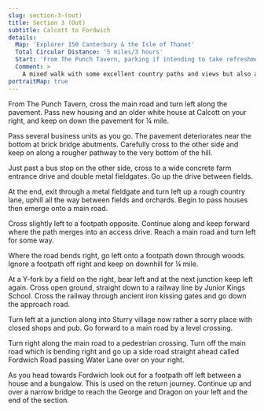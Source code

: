 ```yaml
---
slug: section-3-(out)
title: Section 3 (Out)
subtitle: Calcott to Fordwich
details:
  Map: 'Explorer 150 Canterbury & the Isle of Thanet'
  Total Circular Distance: '5 miles/3 hours'
  Start: 'From The Punch Tavern, parking if intending to take refreshment here'
  Comment: >
    A mixed walk with some excellent country paths and views but also an urban section through Sturry. Unfortunately due to a permanently waterlogged and extremely muddy path the only alternative is ¼  mile of road walking at the start. This is along the A291, Herne Bay to Canterbury road which is fast and busy. There is a pavement, but go in single file taking constant care.
portraitMap: true
---
```

From The Punch Tavern, cross the main road and turn left along the pavement. Pass new housing and an older white house at Calcott on your right, and keep on down the pavement for ¼ mile.

Pass several business units as you go. The pavement deteriorates near the bottom at brick bridge abutments. Carefully cross to the other side and keep on along a rougher pathway to the very bottom of the hill.

Just past a bus stop on the other side, cross to a wide concrete farm entrance drive and double metal fieldgates. Go up the drive between fields.

At the end, exit through a metal fieldgate and turn left up a rough country lane, uphill all the way between fields and orchards. Begin to pass houses then emerge onto a main road.

Cross slightly left to a footpath opposite. Continue along and keep forward where the path merges into an access drive. Reach a main road and turn left for some way.

Where the road bends right, go left onto a footpath down through woods. Ignore a footpath off right and keep on downhill for ¼ mile.

At a Y-fork by a field on the right, bear left and at the next junction keep left again. Cross open ground, straight down to a railway line by Junior Kings School. Cross the railway through ancient iron kissing gates and go down the approach road.

Turn left at a junction along into Sturry village now rather a sorry place with closed shops and pub. Go forward to a main road by a level crossing.

Turn right along the main road to a pedestrian crossing. Turn off the main road which is bending right and go up a side road straight ahead called Fordwich Road passing Water Lane over on your right.

As you head towards Fordwich look out for a footpath off left between a house and a bungalow. This is used on the return journey. Continue up and over a narrow bridge to reach the George and Dragon on your left and the end of the section.
